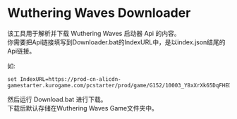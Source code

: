 # Wuthering Waves Downloader
该工具用于解析并下载 Wuthering Waves 启动器 Api 的内容。<br>
你需要把Api链接填写到Downloader.bat的IndexURL中，是以index.json结尾的Api链接。

如:
```
set IndexURL=https://prod-cn-alicdn-gamestarter.kurogame.com/pcstarter/prod/game/G152/10003_Y8xXrXk65DqFHEDgApn3cpK5lfczpFx5/index.json
```

然后运行 Download.bat 进行下载。<br>
下载后默认存储在Wuthering Waves Game文件夹中。